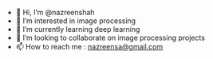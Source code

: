- 👋 Hi, I’m @nazreenshah
- 👀 I’m interested in image processing
- 🌱 I’m currently learning deep learning
- 💞️ I’m looking to collaborate on image processing projects
- 📫 How to reach me : nazreensa@gmail.com

<!---
nazreenshah/nazreenshah is a ✨ special ✨ repository because its `README.md` (this file) appears on your GitHub profile.
You can click the Preview link to take a look at your changes.
--->
